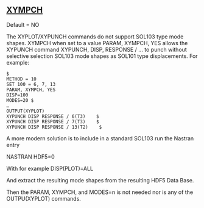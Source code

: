 ## [XYMPCH](https://nexus.hexagon.com/documentationcenter/bundle/MSC_Nastran_2022.4/page/Nastran_Combined_Book/qrg/parameters/TOC.XYMPCH.xhtml)

Default = NO

The XYPLOT/XYPUNCH commands do not support SOL103 type mode shapes. XYMPCH when set to a value PARAM, XYMPCH, YES allows the XYPUNCH command XYPUNCH, DISP, RESPONSE / … to punch without selective selection SOL103 mode shapes as SOL101 type displacements. For example:

```nastran
$
METHOD = 10
SET 100 = 6, 7, 13
PARAM, XYMPCH, YES
DISP=100
MODES=20 $
…
OUTPUT(XYPLOT)
XYPUNCH DISP RESPONSE / 6(T3)    $
XYPUNCH DISP RESPONSE / 7(T3)    $
XYPUNCH DISP RESPONSE / 13(T2)    $
```

A more modern solution is to include in a standard SOL103 run the Nastran entry

NASTRAN HDF5=0

With for example DISP(PLOT)=ALL

And extract the resulting mode shapes from the resulting HDF5 Data Base.

Then the PARAM, XYMPCH, and MODES=n is not needed nor is any of the OUTPU(XYPLOT) commands.

